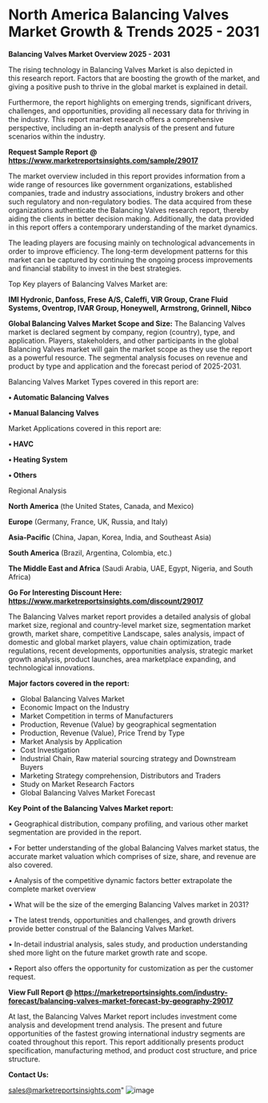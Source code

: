 # North America Balancing Valves Market Growth & Trends 2025 - 2031

<Strong> Balancing Valves Market Overview 2025 - 2031</strong>

The rising technology in Balancing Valves Market is also depicted in this research report. Factors that are boosting the growth of the market, and giving a positive push to thrive in the global market is explained in detail.

Furthermore, the report highlights on emerging trends, significant drivers, challenges, and opportunities, providing all necessary data for thriving in the industry. This report market research offers a comprehensive perspective, including an in-depth analysis of the present and future scenarios within the industry.

<strong>Request Sample Report @ <a href=https://www.marketreportsinsights.com/sample/29017>https://www.marketreportsinsights.com/sample/29017</a></strong>

The market overview included in this report provides information from a wide range of resources like government organizations, established companies, trade and industry associations, industry brokers and other such regulatory and non-regulatory bodies. The data acquired from these organizations authenticate the Balancing Valves research report, thereby aiding the clients in better decision making. Additionally, the data provided in this report offers a contemporary understanding of the market dynamics.

The leading players are focusing mainly on technological advancements in order to improve efficiency. The long-term development patterns for this market can be captured by continuing the ongoing process improvements and financial stability to invest in the best strategies.

Top Key players of Balancing Valves Market are:

<strong>IMI Hydronic, Danfoss, Frese A/S, Caleffi, VIR Group, Crane Fluid Systems, Oventrop, IVAR Group, Honeywell, Armstrong, Grinnell, Nibco</strong>

<strong><b>Global Balancing Valves Market Scope and Size:</b></strong>
The Balancing Valves market is declared segment by company, region (country), type, and application. Players, stakeholders, and other participants in the global Balancing Valves market will gain the market scope as they use the report as a powerful resource. The segmental analysis focuses on revenue and product by type and application and the forecast period of 2025-2031.

Balancing Valves Market Types covered in this report are:

<strong>• Automatic Balancing Valves

• Manual Balancing Valves</strong>

Market Applications covered in this report are:

<strong>• HAVC

• Heating System

• Others</strong> 

Regional Analysis

<strong>North America</strong> (the United States, Canada, and Mexico)

<strong>Europe</strong> (Germany, France, UK, Russia, and Italy)

<strong>Asia-Pacific</strong> (China, Japan, Korea, India, and Southeast Asia)

<strong>South America</strong> (Brazil, Argentina, Colombia, etc.)

<strong>The Middle East and Africa</strong> (Saudi Arabia, UAE, Egypt, Nigeria, and South Africa)

<strong>Go For Interesting Discount Here: <a href=https://www.marketreportsinsights.com/discount/29017>https://www.marketreportsinsights.com/discount/29017</a></strong>

The Balancing Valves market report provides a detailed analysis of global market size, regional and country-level market size, segmentation market growth, market share, competitive Landscape, sales analysis, impact of domestic and global market players, value chain optimization, trade regulations, recent developments, opportunities analysis, strategic market growth analysis, product launches, area marketplace expanding, and technological innovations.

<strong><b>Major factors covered in the report:</b></strong>
<ul>
  <li>Global Balancing Valves Market </li>
  <li>Economic Impact on the Industry</li>
  <li>Market Competition in terms of Manufacturers</li>
  <li>Production, Revenue (Value) by geographical segmentation</li>
  <li>Production, Revenue (Value), Price Trend by Type</li>
  <li>Market Analysis by Application</li>
  <li>Cost Investigation</li>
  <li>Industrial Chain, Raw material sourcing strategy and Downstream Buyers</li>
  <li>Marketing Strategy comprehension, Distributors and Traders</li>
  <li>Study on Market Research Factors</li>
  <li>Global Balancing Valves Market Forecast</li>
</ul>

<strong><b>Key Point of the Balancing Valves Market report:</b></strong>

• Geographical distribution, company profiling, and various other market segmentation are provided in the report.

• For better understanding of the global Balancing Valves market status, the accurate market valuation which comprises of size, share, and revenue are also covered.

• Analysis of the competitive dynamic factors better extrapolate the complete market overview

• What will be the size of the emerging Balancing Valves market in 2031?

• The latest trends, opportunities and challenges, and growth drivers provide better construal of the Balancing Valves Market.

• In-detail industrial analysis, sales study, and production understanding shed more light on the future market growth rate and scope.

• Report also offers the opportunity for customization as per the customer request.

<strong><b>View Full Report @ <a href=https://marketreportsinsights.com/industry-forecast/balancing-valves-market-forecast-by-geography-29017>https://marketreportsinsights.com/industry-forecast/balancing-valves-market-forecast-by-geography-29017</a></b></strong>


At last, the Balancing Valves Market report includes investment come analysis and development trend analysis. The present and future opportunities of the fastest growing international industry segments are coated throughout this report. This report additionally presents product specification, manufacturing method, and product cost structure, and price structure.

<strong>Contact Us:</strong>

sales@marketreportsinsights.com"
![image](https://github.com/user-attachments/assets/7a3949f1-ed2d-46c2-b423-335c42a15fe5)
